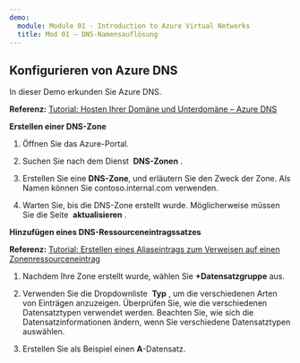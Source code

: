 ```yaml
---
demo:
  module: Module 01 - Introduction to Azure Virtual Networks
  title: Mod 01 – DNS-Namensauflösung
---
```

## Konfigurieren von Azure DNS

In dieser Demo erkunden Sie Azure DNS.

**Referenz:** [Tutorial: Hosten Ihrer Domäne und Unterdomäne – Azure DNS](https://docs.microsoft.com/azure/dns/dns-delegate-domain-azure-dns)


**Erstellen einer DNS-Zone**

1. Öffnen Sie das Azure-Portal.

1. Suchen Sie nach dem Dienst  **DNS-Zonen** .

1. Erstellen Sie eine **DNS-Zone**, und erläutern Sie den Zweck der Zone. Als Namen können Sie contoso.internal.com verwenden.

1.  Warten Sie, bis die DNS-Zone erstellt wurde. Möglicherweise müssen Sie die Seite  **aktualisieren** .

**Hinzufügen eines DNS-Ressourceneintragssatzes**

**Referenz:** [Tutorial: Erstellen eines Aliaseintrags zum Verweisen auf einen Zonenressourceneintrag](https://learn.microsoft.com/azure/dns/tutorial-alias-rr)

1. Nachdem Ihre Zone erstellt wurde, wählen Sie **+Datensatzgruppe** aus.

1. Verwenden Sie die Dropdownliste  **Typ** , um die verschiedenen Arten von Einträgen anzuzeigen. Überprüfen Sie, wie die verschiedenen Datensatztypen verwendet werden. Beachten Sie, wie sich die Datensatzinformationen ändern, wenn Sie verschiedene Datensatztypen auswählen.

1. Erstellen Sie als Beispiel einen **A**-Datensatz. 

